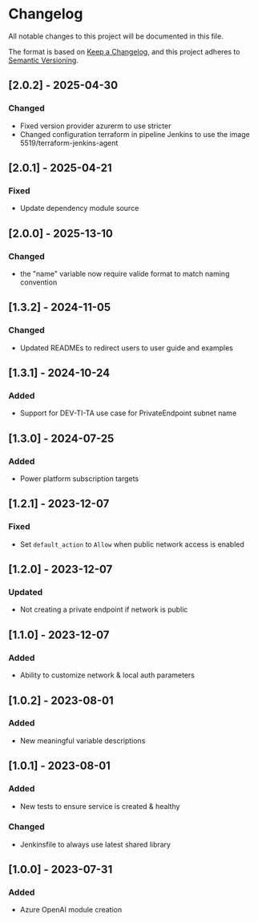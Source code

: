 # Changelog

All notable changes to this project will be documented in this file.

The format is based on [Keep a Changelog](https://keepachangelog.com/en/1.0.0/),
and this project adheres to [Semantic Versioning](https://semver.org/spec/v2.0.0.html).

## [2.0.2] - 2025-04-30

### Changed
- Fixed version provider azurerm to use stricter
- Changed configuration terraform in pipeline Jenkins to use the image 5519/terraform-jenkins-agent

## [2.0.1] - 2025-04-21

### Fixed
- Update dependency module source

## [2.0.0] - 2025-13-10

### Changed
- the "name" variable now require valide format to match naming convention

## [1.3.2] - 2024-11-05

### Changed
- Updated READMEs to redirect users to user guide and examples

## [1.3.1] - 2024-10-24

### Added
- Support for DEV-TI-TA use case for PrivateEndpoint subnet name

## [1.3.0] - 2024-07-25

### Added
- Power platform subscription targets

## [1.2.1] - 2023-12-07

### Fixed
- Set `default_action` to `Allow` when public network access is enabled

## [1.2.0] - 2023-12-07

### Updated
- Not creating a private endpoint if network is public

## [1.1.0] - 2023-12-07

### Added
- Ability to customize network & local auth parameters

## [1.0.2] - 2023-08-01

### Added
- New meaningful variable descriptions

## [1.0.1] - 2023-08-01

### Added
- New tests to ensure service is created & healthy

### Changed
- Jenkinsfile to always use latest shared library

## [1.0.0] - 2023-07-31

### Added
- Azure OpenAI module creation
